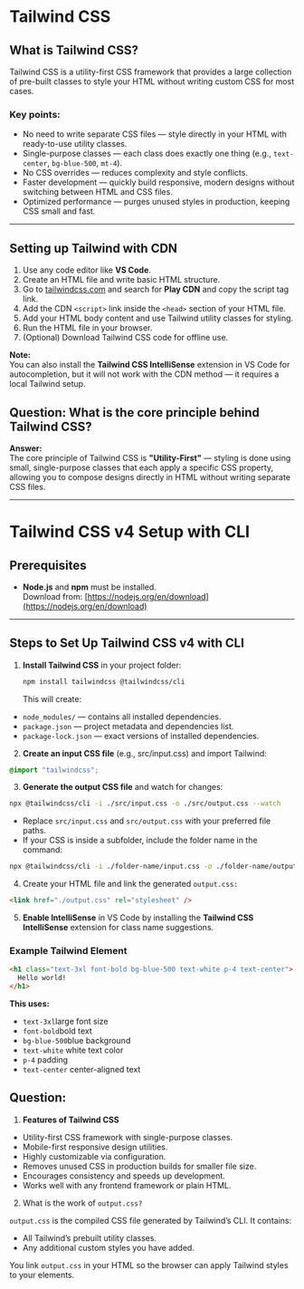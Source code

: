 # Tailwind CSS

## What is Tailwind CSS?

Tailwind CSS is a utility-first CSS framework that provides a large collection of pre-built classes to style your HTML without writing custom CSS for most cases.

### Key points:

- No need to write separate CSS files — style directly in your HTML with ready-to-use utility classes.
- Single-purpose classes — each class does exactly one thing (e.g., `text-center`, `bg-blue-500`, `mt-4`).
- No CSS overrides — reduces complexity and style conflicts.
- Faster development — quickly build responsive, modern designs without switching between HTML and CSS files.
- Optimized performance — purges unused styles in production, keeping CSS small and fast.

---

## Setting up Tailwind with CDN

1. Use any code editor like **VS Code**.
2. Create an HTML file and write basic HTML structure.
3. Go to [tailwindcss.com](https://tailwindcss.com/) and search for **Play CDN** and copy the script tag link.
4. Add the CDN `<script>` link inside the `<head>` section of your HTML file.
5. Add your HTML body content and use Tailwind utility classes for styling.
6. Run the HTML file in your browser.
7. (Optional) Download Tailwind CSS code for offline use.

**Note:**  
You can also install the **Tailwind CSS IntelliSense** extension in VS Code for autocompletion, but it will not work with the CDN method — it requires a local Tailwind setup.

## Question: What is the core principle behind Tailwind CSS?

**Answer:**  
The core principle of Tailwind CSS is **"Utility-First"** — styling is done using small, single-purpose classes that each apply a specific CSS property, allowing you to compose designs directly in HTML without writing separate CSS files.

---

# Tailwind CSS v4 Setup with CLI

## Prerequisites

- **Node.js** and **npm** must be installed.  
  Download from: [https://nodejs.org/en/download](https://nodejs.org/en/download)

---

## Steps to Set Up Tailwind CSS v4 with CLI

1. **Install Tailwind CSS** in your project folder:
   ```bash
   npm install tailwindcss @tailwindcss/cli
   ```
   This will create:

- `node_modules/` — contains all installed dependencies.
- `package.json` — project metadata and dependencies list.
- `package-lock.json` — exact versions of installed dependencies.

2. **Create an input CSS file** (e.g., src/input.css) and import Tailwind:

```css
@import "tailwindcss";
```

3. **Generate the output CSS file** and watch for changes:

```bash
npx @tailwindcss/cli -i ./src/input.css -o ./src/output.css --watch
```

- Replace `src/input.css` and `src/output.css` with your preferred file paths.
- If your CSS is inside a subfolder, include the folder name in the command:

```bash
npx @tailwindcss/cli -i ./folder-name/input.css -o ./folder-name/output.css --watch
```

4. Create your HTML file and link the generated `output.css:`

```html
<link href="./output.css" rel="stylesheet" />
```

5. **Enable IntelliSense** in VS Code by installing the **Tailwind CSS IntelliSense** extension for class name suggestions.

### Example Tailwind Element

```html
<h1 class="text-3xl font-bold bg-blue-500 text-white p-4 text-center">
  Hello world!
</h1>
```

**This uses:**

- `text-3xl`large font size
- `font-bold`bold text
- `bg-blue-500`blue background
- `text-white` white text color
- `p-4` padding
- `text-center` center-aligned text

## Question:

1. **Features of Tailwind CSS**

- Utility-first CSS framework with single-purpose classes.
- Mobile-first responsive design utilities.
- Highly customizable via configuration.
- Removes unused CSS in production builds for smaller file size.
- Encourages consistency and speeds up development.
- Works well with any frontend framework or plain HTML.

2. What is the work of `output.css?`

`output.css` is the compiled CSS file generated by Tailwind’s CLI.
It contains:

- All Tailwind’s prebuilt utility classes.
- Any additional custom styles you have added.

You link `output.css` in your HTML so the browser can apply Tailwind styles to your elements.
